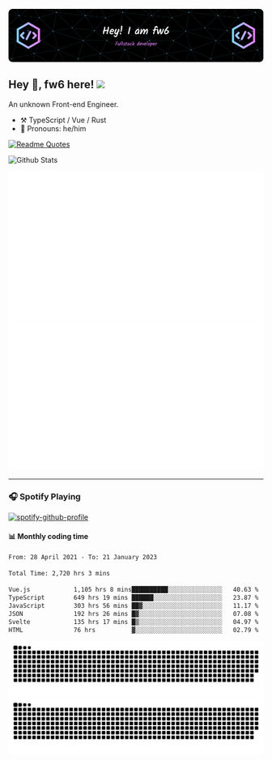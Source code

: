 ![Header](github-header-image.png)

## Hey 👋, fw6 here! <img src="https://github.githubassets.com/images/mona-whisper.gif" height="24" />


An unknown Front-end Engineer.

-   :hammer_and_pick: TypeScript / Vue / Rust
-   :man: Pronouns: he/him


[![Readme Quotes](https://quotes-github-readme.vercel.app/api?type=horizontal&theme=algolia)](https://github.com/piyushsuthar/github-readme-quotes)



![Github Stats](https://github-readme-stats.vercel.app/api?username=fw6&bg_color=30,e96443,904e95&title_color=fff&text_color=fff)

![](https://raw.githubusercontent.com/fw6/github-stats-transparent/output/generated/overview.svg)
![](https://raw.githubusercontent.com/fw6/github-stats-transparent/output/generated/languages.svg)


---

### 🎧 Spotify Playing

<!-- ![spotify-github-profile](/img/default.svg) -->

[![spotify-github-profile](https://spotify-github-profile.vercel.app/api/view?uid=r6wn4hdvypv0lkzyrj0e0pjct&cover_image=true&theme=default&bar_color=53b14f&bar_color_cover=true)](https://github.com/kittinan/spotify-github-profile)
#### :bar_chart: Monthly coding time

<!--START_SECTION:waka-->

```text
From: 28 April 2021 - To: 21 January 2023

Total Time: 2,720 hrs 3 mins

Vue.js            1,105 hrs 8 mins██████████░░░░░░░░░░░░░░░   40.63 %
TypeScript        649 hrs 19 mins ██████░░░░░░░░░░░░░░░░░░░   23.87 %
JavaScript        303 hrs 56 mins ██▓░░░░░░░░░░░░░░░░░░░░░░   11.17 %
JSON              192 hrs 26 mins █▓░░░░░░░░░░░░░░░░░░░░░░░   07.08 %
Svelte            135 hrs 17 mins █▒░░░░░░░░░░░░░░░░░░░░░░░   04.97 %
HTML              76 hrs          ▓░░░░░░░░░░░░░░░░░░░░░░░░   02.79 %
```

<!--END_SECTION:waka-->




![github contribution grid snake animation](https://raw.githubusercontent.com/platane/platane/output/github-contribution-grid-snake-dark.svg#gh-dark-mode-only)![github contribution grid snake animation](https://raw.githubusercontent.com/platane/platane/output/github-contribution-grid-snake.svg#gh-light-mode-only)
